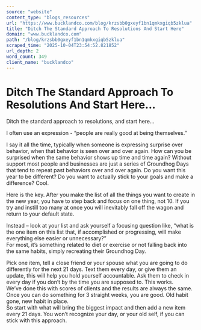 ```yaml
---
source: "website"
content_type: "blogs_resources"
url: "https://www.bucklandco.com/blog/krzsbb0gxeyf1bn1qmkxgiqb5zklua"
title: "Ditch The Standard Approach To Resolutions And Start Here"
domain: "www.bucklandco.com"
path: "/blog/krzsbb0gxeyf1bn1qmkxgiqb5zklua"
scraped_time: "2025-10-04T23:54:52.821852"
url_depth: 2
word_count: 349
client_name: "bucklandco"
---
```


# Ditch The Standard Approach To Resolutions And Start Here...

Ditch the standard approach to resolutions, and start here...

I often use an expression - “people are really good at being themselves.”

I say it all the time, typically when someone is expressing surprise over behavior, when that behavior is seen over and over again. How can you be surprised when the same behavior shows up time and time again? Without support most people and businesses are just a series of Groundhog Days that tend to repeat past behaviors over and over again. Do you want this year to be different? Do you want to actually stick to your goals and make a difference? Cool.

Here is the key. After you make the list of all the things you want to create in the new year, you have to step back and focus on one thing, not 10. If you try and instill too many at once you will inevitably fall off the wagon and return to your default state.

Instead – look at your list and ask yourself a focusing question like, “what is the one item on this list that, if accomplished or progressing, will make everything else easier or unnecessary?”  
For most, it’s something related to diet or exercise or not falling back into the same habits, simply recreating their Groundhog Day.

Pick one item, tell a close friend or your spouse what you are going to do differently for the next 21 days. Text them every day, or give them an update, this will help you hold yourself accountable. Ask them to check in every day if you don’t by the time you are supposed to. This works.  
We’ve done this with scores of clients and the results are always the same. Once you can do something for 3 straight weeks, you are good. Old habit gone, new habit in place.  
So start with what will bring the biggest impact and then add a new item every 21 days. You won’t recognize your day, or your old self, if you can stick with this approach.
